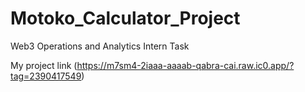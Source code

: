 # Motoko_Calculator_Project
Web3 Operations and Analytics Intern Task

My project link
(https://m7sm4-2iaaa-aaaab-qabra-cai.raw.ic0.app/?tag=2390417549)

